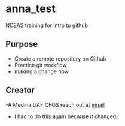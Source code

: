 # anna_test
NCEAS training for intro to github

## Purpose

- Create a remote repository on Github
- Practice git workflow
- making a change now 


## Creator
-A Medina UAF CFOS reach out at [email](mailto:avmedina3@alaska.edu)
- I had to do this again because it changed,,

